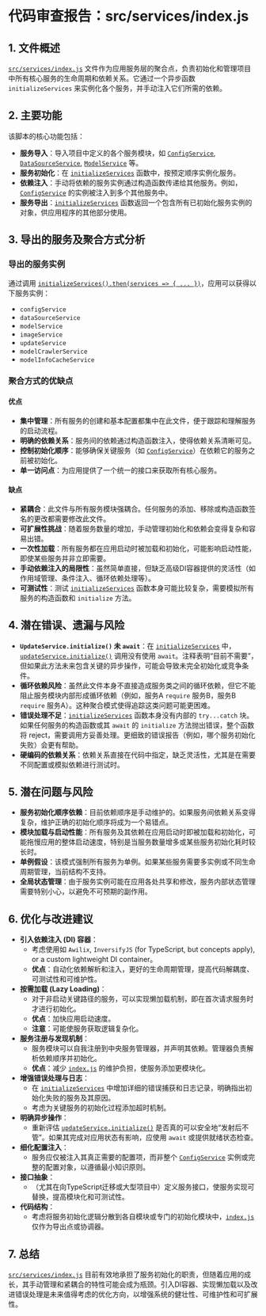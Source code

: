 # 代码审查报告：src/services/index.js

## 1. 文件概述

[`src/services/index.js`](src/services/index.js:0) 文件作为应用服务层的聚合点，负责初始化和管理项目中所有核心服务的生命周期和依赖关系。它通过一个异步函数 `initializeServices` 来实例化各个服务，并手动注入它们所需的依赖。

## 2. 主要功能

该脚本的核心功能包括：

-   **服务导入**：导入项目中定义的各个服务模块，如 [`ConfigService`](src/services/configService.js:0), [`DataSourceService`](src/services/dataSourceService.js:0), [`ModelService`](src/services/modelService.js:0) 等。
-   **服务初始化**：在 [`initializeServices`](src/services/index.js:13) 函数中，按预定顺序实例化服务。
-   **依赖注入**：手动将依赖的服务实例通过构造函数传递给其他服务。例如，[`ConfigService`](src/services/configService.js:0) 的实例被注入到多个其他服务中。
-   **服务导出**：[`initializeServices`](src/services/index.js:13) 函数返回一个包含所有已初始化服务实例的对象，供应用程序的其他部分使用。

## 3. 导出的服务及聚合方式分析

### 导出的服务实例

通过调用 [`initializeServices().then(services => { ... })`](src/services/index.js:13)，应用可以获得以下服务实例：

-   `configService`
-   `dataSourceService`
-   `modelService`
-   `imageService`
-   `updateService`
-   `modelCrawlerService`
-   `modelInfoCacheService`

### 聚合方式的优缺点

#### 优点

-   **集中管理**：所有服务的创建和基本配置都集中在此文件，便于跟踪和理解服务的启动流程。
-   **明确的依赖关系**：服务间的依赖通过构造函数注入，使得依赖关系清晰可见。
-   **控制初始化顺序**：能够确保关键服务（如 [`ConfigService`](src/services/configService.js:0)）在依赖它的服务之前被初始化。
-   **单一访问点**：为应用提供了一个统一的接口来获取所有核心服务。

#### 缺点

-   **紧耦合**：此文件与所有服务模块强耦合。任何服务的添加、移除或构造函数签名的更改都需要修改此文件。
-   **可扩展性挑战**：随着服务数量的增加，手动管理初始化和依赖会变得复杂和容易出错。
-   **一次性加载**：所有服务都在应用启动时被加载和初始化，可能影响启动性能，即使某些服务并非立即需要。
-   **手动依赖注入的局限性**：虽然简单直接，但缺乏高级DI容器提供的灵活性（如作用域管理、条件注入、循环依赖处理等）。
-   **可测试性**：测试 [`initializeServices`](src/services/index.js:13) 函数本身可能比较复杂，需要模拟所有服务的构造函数和 `initialize` 方法。

## 4. 潜在错误、遗漏与风险

-   **`UpdateService.initialize()` 未 `await`**：在 [`initializeServices`](src/services/index.js:33) 中，[`updateService.initialize()`](src/services/index.js:33) 调用没有使用 `await`。注释表明“目前不需要”，但如果此方法未来包含关键的异步操作，可能会导致未完全初始化或竞争条件。
-   **循环依赖风险**：虽然此文件本身不直接造成服务类之间的循环依赖，但它不能阻止服务模块内部形成循环依赖（例如，服务A `require` 服务B，服务B `require` 服务A）。这种聚合模式使得追踪这类问题可能更困难。
-   **错误处理不足**：[`initializeServices`](src/services/index.js:13) 函数本身没有内部的 `try...catch` 块。如果任何服务的构造函数或其 `await` 的 `initialize` 方法抛出错误，整个函数将 reject，需要调用方妥善处理。更细致的错误报告（例如，哪个服务初始化失败）会更有帮助。
-   **硬编码的依赖关系**：依赖关系直接在代码中指定，缺乏灵活性，尤其是在需要不同配置或模拟依赖进行测试时。

## 5. 潜在问题与风险

-   **服务初始化顺序依赖**：目前依赖顺序是手动维护的。如果服务间依赖关系变得复杂，维护正确的初始化顺序将成为一个易错点。
-   **模块加载与启动性能**：所有服务及其依赖在应用启动时即被加载和初始化，可能拖慢应用的整体启动速度，特别是当服务数量增多或某些服务初始化耗时较长时。
-   **单例假设**：该模式强制所有服务为单例。如果某些服务需要多实例或不同生命周期管理，当前结构不支持。
-   **全局状态管理**：由于服务实例可能在应用各处共享和修改，服务内部状态管理需要特别小心，以避免不可预期的副作用。

## 6. 优化与改进建议

-   **引入依赖注入 (DI) 容器**：
    -   考虑使用如 `Awilix`, `InversifyJS` (for TypeScript, but concepts apply), or a custom lightweight DI container。
    -   **优点**：自动化依赖解析和注入，更好的生命周期管理，提高代码解耦度、可测试性和可维护性。
-   **按需加载 (Lazy Loading)**：
    -   对于非启动关键路径的服务，可以实现懒加载机制，即在首次请求服务时才进行初始化。
    -   **优点**：加快应用启动速度。
    -   **注意**：可能使服务获取逻辑复杂化。
-   **服务注册与发现机制**：
    -   服务模块可以自我注册到中央服务管理器，并声明其依赖。管理器负责解析依赖顺序并初始化。
    -   **优点**：减少 [`index.js`](src/services/index.js:0) 的维护负担，使服务添加更模块化。
-   **增强错误处理与日志**：
    -   在 [`initializeServices`](src/services/index.js:13) 中增加详细的错误捕获和日志记录，明确指出初始化失败的服务及其原因。
    -   考虑为关键服务的初始化过程添加超时机制。
-   **明确异步操作**：
    -   重新评估 [`updateService.initialize()`](src/services/index.js:33) 是否真的可以安全地“发射后不管”。如果其完成对应用状态有影响，应使用 `await` 或提供就绪状态检查。
-   **细化配置注入**：
    -   服务应仅被注入其真正需要的配置项，而非整个 [`ConfigService`](src/services/configService.js:0) 实例或完整的配置对象，以遵循最小知识原则。
-   **接口抽象**：
    -   （尤其在向TypeScript迁移或大型项目中）定义服务接口，使服务实现可替换，提高模块化和可测试性。
-   **代码结构**：
    -   考虑将服务初始化逻辑分散到各自模块或专门的初始化模块中，[`index.js`](src/services/index.js:0) 仅作为导出点或协调器。

## 7. 总结

[`src/services/index.js`](src/services/index.js:0) 目前有效地承担了服务初始化的职责，但随着应用的成长，其手动管理和紧耦合的特性可能会成为瓶颈。引入DI容器、实现懒加载以及改进错误处理是未来值得考虑的优化方向，以增强系统的健壮性、可维护性和可扩展性。